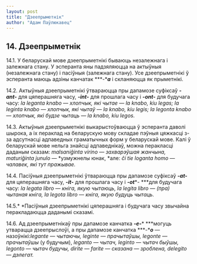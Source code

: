 ```yaml
---
layout: post
title: "Дзеепрыметнік"
author: "Адам Паўлюкавец"
---
```



## 14. Дзеепрыметнік

14.1. У беларускай мове дзеепрыметнікі бываюць незалежнага і залежнага
стану. У эсперанта яны падзяляюцца на актыўныя (незалежнага стану) і
пасіўныя (залежнага стану). Усе дзеепрыметнікі ў эсперанта маюць
адзіны канчатак ***-****a*** і скланяюцца як прыметнікі.

14.2. Актыўныя дзеепрыметнікі ўтвараюцца пры дапамозе суфіксаў
***-ant-*** для цяперашняга часу, ***-****int****-*** для прошлага часу
і ***-ont-*** для будучага часу: *la* *leganta knabo* — *хлопчык, які
чытае* — *la* *knabo, kiu legas; la leginta knabo* — *хлопчык, які
чытаў* — *la* *knabo, kiu legis; la legonta knabo* — *хлопчык, які
будзе чытаць —* *la* *knabo, kiu legos.*

14.3. Актыўныя дзеепрыметнікі выкарыстоўваюцца ў эсперанта даволі
шырока, а іх пераклад на беларускую мову складае пэўныя цяжкасці
з-за адсутнасці адпаведных граматычных форм у беларускай мове. Калі ў
беларускай мове нельга знайсці адпаведнікаў, можна перакласці даданым
сказам: *malsaniĝinta virino* — *захварэўшая жанчына, maturiĝinta
junulo* — *узмужнелы юнак, *але: *ĉi tie loganta homo* — *чалавек, які
тут пражывае.*

14.4. Пасіўныя дзеепрыметнікі ўтвараюцца пры дапамозе суфіксаў
***-at-*** для цяперашняга часу, ***-****it****-*** для прошлага часу і
***-ot****- ***для будучага часу: *la* *legata libro* — *кніга, якую
чытаюць, la legita libro* — *(пра) чытаная кніга, la legota libro* —
*кніга, якую будуць чытаць.*

14.5.* *Пасіўныя дзеепрыметнікі цяперашняга і будучага часу звычайна
перакладаюцца даданымі сказамі.

14.6. Ад дзеепрыметнікаў пры дапамозе канчатка ***-****e****-****
***могуць утварацца дзеепрыслоўі, а пры дапамозе канчатка
***-****o*** — назоўнікі:*legante* — *чытаючы, leginte* — *прачытаўшы,
legonte* — *прачытаўшы* (у будучым), *leganto* — *чытач, leginto* —
*чытач быўшы, legonto* — *чытач будучы, dirite* — *farite* —
*сказана* — *зроблена, delegito* — *дэлегат.*
